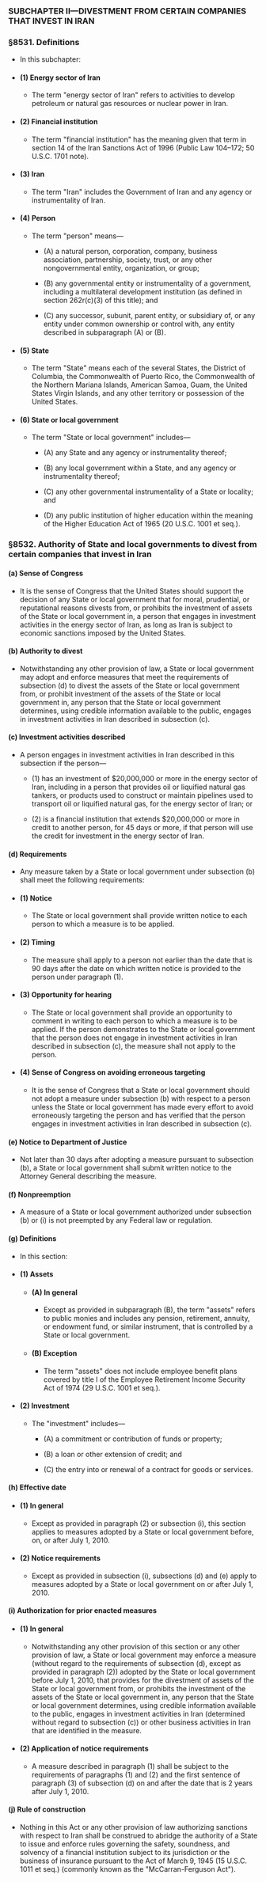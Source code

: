 ### SUBCHAPTER II—DIVESTMENT FROM CERTAIN COMPANIES THAT INVEST IN IRAN

### §8531. Definitions
* In this subchapter:

* #### (1) Energy sector of Iran
  * The term "energy sector of Iran" refers to activities to develop petroleum or natural gas resources or nuclear power in Iran.

* #### (2) Financial institution
  * The term "financial institution" has the meaning given that term in section 14 of the Iran Sanctions Act of 1996 (Public Law 104–172; 50 U.S.C. 1701 note).

* #### (3) Iran
  * The term "Iran" includes the Government of Iran and any agency or instrumentality of Iran.

* #### (4) Person
  * The term "person" means—

    * (A) a natural person, corporation, company, business association, partnership, society, trust, or any other nongovernmental entity, organization, or group;

    * (B) any governmental entity or instrumentality of a government, including a multilateral development institution (as defined in section 262r(c)(3) of this title); and

    * (C) any successor, subunit, parent entity, or subsidiary of, or any entity under common ownership or control with, any entity described in subparagraph (A) or (B).

* #### (5) State
  * The term "State" means each of the several States, the District of Columbia, the Commonwealth of Puerto Rico, the Commonwealth of the Northern Mariana Islands, American Samoa, Guam, the United States Virgin Islands, and any other territory or possession of the United States.

* #### (6) State or local government
  * The term "State or local government" includes—

    * (A) any State and any agency or instrumentality thereof;

    * (B) any local government within a State, and any agency or instrumentality thereof;

    * (C) any other governmental instrumentality of a State or locality; and

    * (D) any public institution of higher education within the meaning of the Higher Education Act of 1965 (20 U.S.C. 1001 et seq.).

### §8532. Authority of State and local governments to divest from certain companies that invest in Iran
#### (a) Sense of Congress
* It is the sense of Congress that the United States should support the decision of any State or local government that for moral, prudential, or reputational reasons divests from, or prohibits the investment of assets of the State or local government in, a person that engages in investment activities in the energy sector of Iran, as long as Iran is subject to economic sanctions imposed by the United States.

#### (b) Authority to divest
* Notwithstanding any other provision of law, a State or local government may adopt and enforce measures that meet the requirements of subsection (d) to divest the assets of the State or local government from, or prohibit investment of the assets of the State or local government in, any person that the State or local government determines, using credible information available to the public, engages in investment activities in Iran described in subsection (c).

#### (c) Investment activities described
* A person engages in investment activities in Iran described in this subsection if the person—

  * (1) has an investment of $20,000,000 or more in the energy sector of Iran, including in a person that provides oil or liquified natural gas tankers, or products used to construct or maintain pipelines used to transport oil or liquified natural gas, for the energy sector of Iran; or

  * (2) is a financial institution that extends $20,000,000 or more in credit to another person, for 45 days or more, if that person will use the credit for investment in the energy sector of Iran.

#### (d) Requirements
* Any measure taken by a State or local government under subsection (b) shall meet the following requirements:

* #### (1) Notice
  * The State or local government shall provide written notice to each person to which a measure is to be applied.

* #### (2) Timing
  * The measure shall apply to a person not earlier than the date that is 90 days after the date on which written notice is provided to the person under paragraph (1).

* #### (3) Opportunity for hearing
  * The State or local government shall provide an opportunity to comment in writing to each person to which a measure is to be applied. If the person demonstrates to the State or local government that the person does not engage in investment activities in Iran described in subsection (c), the measure shall not apply to the person.

* #### (4) Sense of Congress on avoiding erroneous targeting
  * It is the sense of Congress that a State or local government should not adopt a measure under subsection (b) with respect to a person unless the State or local government has made every effort to avoid erroneously targeting the person and has verified that the person engages in investment activities in Iran described in subsection (c).

#### (e) Notice to Department of Justice
* Not later than 30 days after adopting a measure pursuant to subsection (b), a State or local government shall submit written notice to the Attorney General describing the measure.

#### (f) Nonpreemption
* A measure of a State or local government authorized under subsection (b) or (i) is not preempted by any Federal law or regulation.

#### (g) Definitions
* In this section:

* #### (1) Assets
  * #### (A) In general
    * Except as provided in subparagraph (B), the term "assets" refers to public monies and includes any pension, retirement, annuity, or endowment fund, or similar instrument, that is controlled by a State or local government.

  * #### (B) Exception
    * The term "assets" does not include employee benefit plans covered by title I of the Employee Retirement Income Security Act of 1974 (29 U.S.C. 1001 et seq.).

* #### (2) Investment
  * The "investment" includes—

    * (A) a commitment or contribution of funds or property;

    * (B) a loan or other extension of credit; and

    * (C) the entry into or renewal of a contract for goods or services.

#### (h) Effective date
* #### (1) In general
  * Except as provided in paragraph (2) or subsection (i), this section applies to measures adopted by a State or local government before, on, or after July 1, 2010.

* #### (2) Notice requirements
  * Except as provided in subsection (i), subsections (d) and (e) apply to measures adopted by a State or local government on or after July 1, 2010.

#### (i) Authorization for prior enacted measures
* #### (1) In general
  * Notwithstanding any other provision of this section or any other provision of law, a State or local government may enforce a measure (without regard to the requirements of subsection (d), except as provided in paragraph (2)) adopted by the State or local government before July 1, 2010, that provides for the divestment of assets of the State or local government from, or prohibits the investment of the assets of the State or local government in, any person that the State or local government determines, using credible information available to the public, engages in investment activities in Iran (determined without regard to subsection (c)) or other business activities in Iran that are identified in the measure.

* #### (2) Application of notice requirements
  * A measure described in paragraph (1) shall be subject to the requirements of paragraphs (1) and (2) and the first sentence of paragraph (3) of subsection (d) on and after the date that is 2 years after July 1, 2010.

#### (j) Rule of construction
* Nothing in this Act or any other provision of law authorizing sanctions with respect to Iran shall be construed to abridge the authority of a State to issue and enforce rules governing the safety, soundness, and solvency of a financial institution subject to its jurisdiction or the business of insurance pursuant to the Act of March 9, 1945 (15 U.S.C. 1011 et seq.) (commonly known as the "McCarran-Ferguson Act").